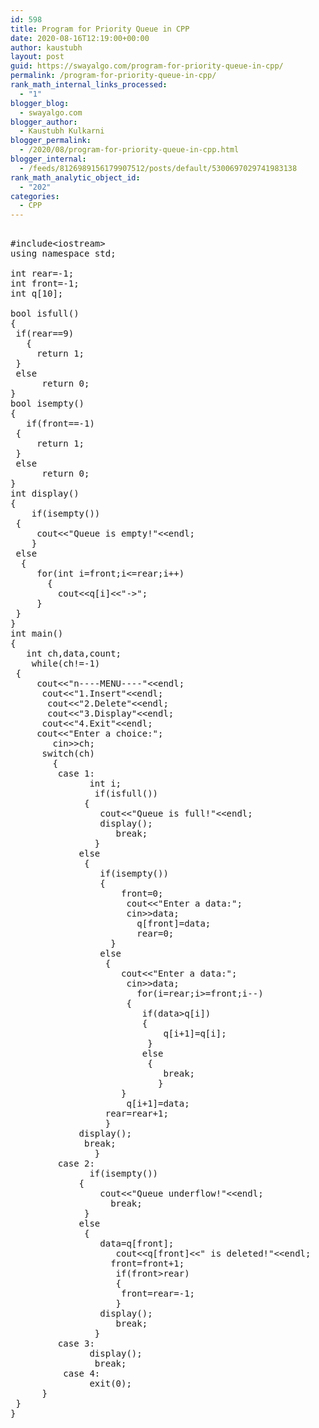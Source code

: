 ```yaml
---
id: 598
title: Program for Priority Queue in CPP
date: 2020-08-16T12:19:00+00:00
author: kaustubh
layout: post
guid: https://swayalgo.com/program-for-priority-queue-in-cpp/
permalink: /program-for-priority-queue-in-cpp/
rank_math_internal_links_processed:
  - "1"
blogger_blog:
  - swayalgo.com
blogger_author:
  - Kaustubh Kulkarni
blogger_permalink:
  - /2020/08/program-for-priority-queue-in-cpp.html
blogger_internal:
  - /feeds/8126989156179907512/posts/default/5300697029741983138
rank_math_analytic_object_id:
  - "202"
categories:
  - CPP
---
```

<pre><br />#include&lt;iostream><br />using namespace std;<br /><br />int rear=-1;<br />int front=-1;<br />int q[10];<br /><br />bool isfull()<br />{<br />	if(rear==9)<br />	{<br />		return 1;<br />	}<br />	else<br />		return 0;<br />}<br />bool isempty()<br />{<br />	if(front==-1)<br />	{<br />		return 1;<br />	}<br />	else<br />		return 0;<br />}<br />int display()<br />{<br />	if(isempty())<br />	{<br />		cout&lt;&lt;"Queue is empty!"&lt;&lt;endl;<br />	}<br />	else<br />	{<br />		for(int i=front;i&lt;=rear;i++)<br />		{<br />			cout&lt;&lt;q[i]&lt;&lt;"->";<br />		}<br />	}<br />}<br />int main()<br />{<br />	int ch,data,count;<br />	while(ch!=-1)<br />	{<br />		cout&lt;&lt;"n----MENU----"&lt;&lt;endl;<br />		cout&lt;&lt;"1.Insert"&lt;&lt;endl;<br />		cout&lt;&lt;"2.Delete"&lt;&lt;endl;<br />		cout&lt;&lt;"3.Display"&lt;&lt;endl;<br />		cout&lt;&lt;"4.Exit"&lt;&lt;endl;<br />		cout&lt;&lt;"Enter a choice:";<br />		cin>>ch;<br />		switch(ch)<br />		{<br />			case 1:<br />				int i;<br />				if(isfull())<br />				{<br />					cout&lt;&lt;"Queue is full!"&lt;&lt;endl;<br />					display();<br />					break;<br />				}<br />				else<br />				{<br />					if(isempty())<br />					{<br />						front=0;<br />						cout&lt;&lt;"Enter a data:";<br />						cin>>data;<br />						q[front]=data;<br />						rear=0;<br />					}<br />					else<br />					{<br />						cout&lt;&lt;"Enter a data:";<br />						cin>>data;<br />						for(i=rear;i>=front;i--)<br />						{<br />							if(data>q[i])<br />							{<br />								q[i+1]=q[i];<br />							}<br />							else<br />							{<br />								break;<br />							}<br />						}	<br />						q[i+1]=data;<br />					rear=rear+1;<br />					}<br />				display();	<br />				break;<br />				}<br />			case 2:<br />				if(isempty())<br />				{<br />					cout&lt;&lt;"Queue underflow!"&lt;&lt;endl;<br />					break;	<br />				}<br />				else<br />				{<br />					data=q[front];<br />					cout&lt;&lt;q[front]&lt;&lt;" is deleted!"&lt;&lt;endl;<br />					front=front+1;<br />					if(front>rear)<br />					{<br />						front=rear=-1;<br />					}<br />					display();<br />					break;<br />				}<br />			case 3:<br />				display();<br />				break;	<br />			case 4:<br />				exit(0);<br />		}<br />	}<br />}<br /><br /></pre>